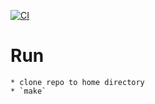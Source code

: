 [![CI](https://github.com/ybettan/MyLinuxConfig/workflows/CI/badge.svg?branch=ci)](https://github.com/ybettan/MyLinuxConfig/actions)

# Run
    * clone repo to home directory
    * `make`

    
 

